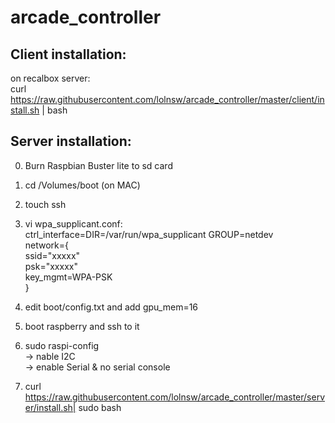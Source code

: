 # arcade_controller

Client installation:
--------------------

on recalbox server:<BR>
curl https://raw.githubusercontent.com/lolnsw/arcade_controller/master/client/install.sh |  bash

Server installation:
--------------------
0) Burn Raspbian Buster lite to sd card
1) cd /Volumes/boot (on MAC)
2) touch ssh
3) vi wpa_supplicant.conf:<BR>
ctrl_interface=DIR=/var/run/wpa_supplicant GROUP=netdev<BR>
network={<BR>
    ssid="xxxxx"<BR>
    psk="xxxxx"<BR>
    key_mgmt=WPA-PSK<BR>
}<BR>

4) edit boot/config.txt and add
gpu_mem=16

5) boot raspberry and ssh to it
6) sudo raspi-config<BR>
-> nable I2C<BR>
-> enable Serial & no serial console

7) curl https://raw.githubusercontent.com/lolnsw/arcade_controller/master/server/install.sh| sudo bash
